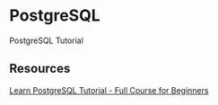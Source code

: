 # PostgreSQL
PostgreSQL  Tutorial 


## Resources
[Learn PostgreSQL Tutorial - Full Course for Beginners](https://www.youtube.com/watch?v=qw--VYLpxG4)